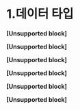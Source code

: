 # 1.데이터 타입

**[Unsupported block]**

**[Unsupported block]**

**[Unsupported block]**

**[Unsupported block]**

**[Unsupported block]**

**[Unsupported block]**

